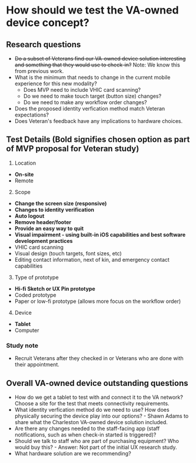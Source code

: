 # How should we test the VA-owned device concept?

## Research questions
- ~~Do a subset of Veterans find our VA-owned device solution interesting and something that they would use to check-in?~~ Note: We know this from previous work.
- What is the minimum that needs to change in the current mobile experience for this new modality?
  - Does MVP need to include VHIC card scanning?
  - Do we need to make touch target (button size) changes?
  - Do we need to make any workflow order changes?
- Does the proposed identity verfication method match Veteran expectations?
- Does Veteran's feedback have any implications to hardware choices.

## Test Details (Bold signifies chosen option as part of MVP proposal for Veteran study)
1. Location
  - **On-site**
  - Remote
2. Scope
  - **Change the screen size (responsive)**
  - **Changes to identity verification**
  - **Auto logout**
  - **Remove header/footer**
  - **Provide an easy way to quit**
  - **Visual impairment - using built-in iOS capabilities and best software development practices**
  - VHIC card scanning
  - Visual design (touch targets, font sizes, etc)
  - Editing contact information, next of kin, and emergency contact capabilities
3. Type of prototype
  - **Hi-fi Sketch or UX Pin prototype**
  - Coded prototype
  - Paper or low-fi prototype (allows more focus on the workflow order)
4. Device
  - **Tablet**
  - Computer

### Study note
- Recruit Veterans after they checked in or Veterans who are done with their appointment.

## Overall VA-owned device outstanding questions
- How do we get a tablet to test with and connect it to the VA network? Choose a site for the test that meets connectivity requirements.
- What identity verfication method do we need to use? How does physically securing the device play into our options? - Shawn Adams to share what the Charleston VA-owned device solution included.
- Are there any changes needed to the staff-facing app (staff notifications, such as when check-in started is triggered)?
- Should we talk to staff who are part of purchasing equipment? Who would buy this? - Answer: Not part of the initial UX research study.
- What hardware solution are we recommending? 
